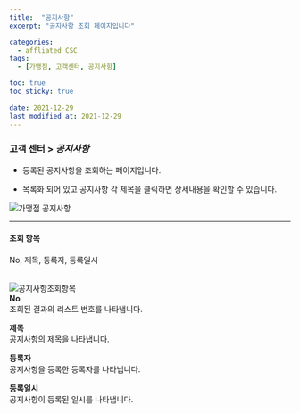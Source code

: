 ```yaml
---
title:  "공지사항"
excerpt: "공지사항 조회 페이지입니다"

categories:
  - affliated CSC
tags:
  - [가맹점, 고객센터, 공지사항]

toc: true
toc_sticky: true
 
date: 2021-12-29
last_modified_at: 2021-12-29
---
```


### 고객 센터 > *공지사항*
- 등록된 공지사항을 조회하는 페이지입니다.

- 목록화 되어 있고 공지사항 각 제목을 클릭하면 상세내용을 확인할 수 있습니다.

![가맹점 공지사항](https://user-images.githubusercontent.com/95394003/147629141-9a1f9cfd-1749-4d28-bd6e-ef92c5025d2a.jpeg)
<br>

---

#### 조회 항목
No, 제목, 등록자, 등록일시<br>
<br>

![공지사항조회항목](https://user-images.githubusercontent.com/95394003/147037538-f9a5683c-b98c-42be-aae6-b0ff34052cdc.jpeg)<br>
**No**<br>
조회된 결과의 리스트 번호를 나타냅니다.

**제목**<br>
공지사항의 제목을 나타냅니다.

**등록자**<br>
공지사항을 등록한 등록자를 나타냅니다.

**등록일시**<br>
공지사항이 등록된 일시를 나타냅니다.